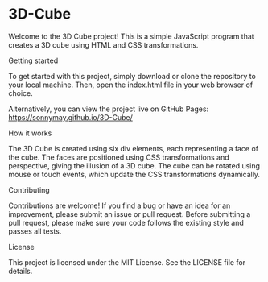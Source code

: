 # 3D-Cube

Welcome to the 3D Cube project! This is a simple JavaScript program that creates a 3D cube using HTML and CSS transformations.

Getting started

To get started with this project, simply download or clone the repository to your local machine. Then, open the index.html file in your web browser of choice.

Alternatively, you can view the project live on GitHub Pages: https://sonnymay.github.io/3D-Cube/

How it works

The 3D Cube is created using six div elements, each representing a face of the cube. The faces are positioned using CSS transformations and perspective, giving the illusion of a 3D cube. The cube can be rotated using mouse or touch events, which update the CSS transformations dynamically.

Contributing

Contributions are welcome! If you find a bug or have an idea for an improvement, please submit an issue or pull request. Before submitting a pull request, please make sure your code follows the existing style and passes all tests.

License

This project is licensed under the MIT License. See the LICENSE file for details.
